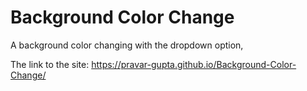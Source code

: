 # Background Color Change
 A background color changing with the dropdown option,

 The link to the site: https://pravar-gupta.github.io/Background-Color-Change/
